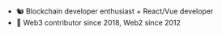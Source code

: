 - 🐿️ Blockchain developer enthusiast + React/Vue developer
- 🌱 Web3 contributor since 2018, Web2 since 2012

<!---
roo-shy/roo-shy is a ✨ special ✨ repository because its `README.md` (this file) appears on your GitHub profile.
You can click the Preview link to take a look at your changes.
--->

